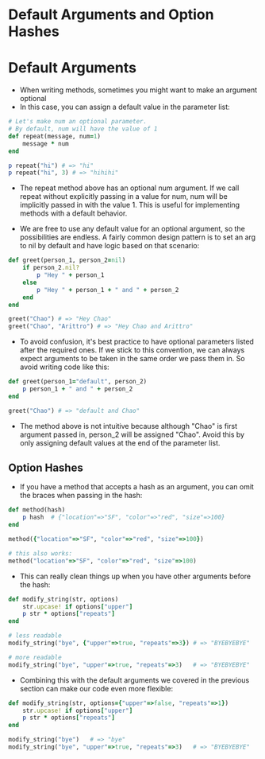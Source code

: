# Default Arguments and Option Hashes 

# Default Arguments

* When writing methods, sometimes you might want to make an argument optional
* In this case, you can assign a default value in the parameter list:

```ruby
# Let's make num an optional parameter.
# By default, num will have the value of 1
def repeat(message, num=1)
    message * num
end

p repeat("hi") # => "hi"
p repeat("hi", 3) # => "hihihi"
```

* The repeat method above has an optional num argument. If we call repeat without explicitly passing in a value for num, num will be implicitly passed in with the value 1. This is useful for implementing methods with a default behavior.

* We are free to use any default value for an optional argument, so the possibilities are endless. A fairly common design pattern is to set an arg to nil by default and have logic based on that scenario:

```ruby
def greet(person_1, person_2=nil)
    if person_2.nil?
        p "Hey " + person_1
    else
        p "Hey " + person_1 + " and " + person_2 
    end
end

greet("Chao") # => "Hey Chao"
greet("Chao", "Arittro") # => "Hey Chao and Arittro"
```

* To avoid confusion, it's best practice to have optional parameters listed after the required ones. If we stick to this convention, we can always expect arguments to be taken in the same order we pass them in. So avoid writing code like this:

```ruby
def greet(person_1="default", person_2)
    p person_1 + " and " + person_2
end

greet("Chao") # => "default and Chao"
```

* The method above is not intuitive because although "Chao" is first argument passed in, person_2 will be assigned "Chao". Avoid this by only assigning default values at the end of the parameter list.

## Option Hashes

* If you have a method that accepts a hash as an argument, you can omit the braces when passing in the hash:

```ruby
def method(hash)
    p hash  # {"location"=>"SF", "color"=>"red", "size"=>100}
end

method({"location"=>"SF", "color"=>"red", "size"=>100})

# this also works:
method("location"=>"SF", "color"=>"red", "size"=>100)
```

* This can really clean things up when you have other arguments before the hash:

```ruby
def modify_string(str, options)
    str.upcase! if options["upper"]
    p str * options["repeats"]
end

# less readable
modify_string("bye", {"upper"=>true, "repeats"=>3}) # => "BYEBYEBYE"

# more readable
modify_string("bye", "upper"=>true, "repeats"=>3)   # => "BYEBYEBYE"
```

* Combining this with the default arguments we covered in the previous section can make our code even more flexible:

```ruby
def modify_string(str, options={"upper"=>false, "repeats"=>1})
    str.upcase! if options["upper"]
    p str * options["repeats"]
end

modify_string("bye")   # => "bye"
modify_string("bye", "upper"=>true, "repeats"=>3)   # => "BYEBYEBYE"
```